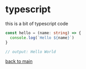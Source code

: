 # typescript

this is a bit of typescript code

```typescript
const hello = (name: string) => {
  console.log(`Hello ${name}`)
}

// output: Hello World
```

[back to main](index.md)
